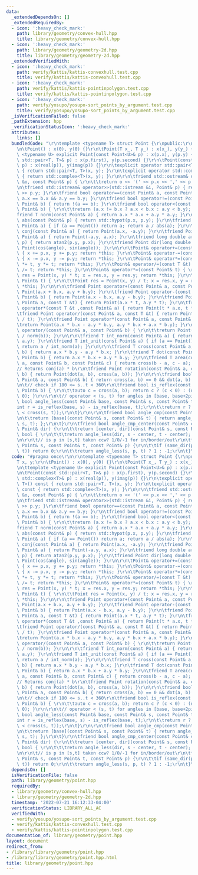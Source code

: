 ```yaml
---
data:
  _extendedDependsOn: []
  _extendedRequiredBy:
  - icon: ':heavy_check_mark:'
    path: library/geometry/convex-hull.hpp
    title: library/geometry/convex-hull.hpp
  - icon: ':heavy_check_mark:'
    path: library/geometry/geometry-2d.hpp
    title: library/geometry/geometry-2d.hpp
  _extendedVerifiedWith:
  - icon: ':heavy_check_mark:'
    path: verify/kattis/kattis-convexhull.test.cpp
    title: verify/kattis/kattis-convexhull.test.cpp
  - icon: ':heavy_check_mark:'
    path: verify/kattis/kattis-pointinpolygon.test.cpp
    title: verify/kattis/kattis-pointinpolygon.test.cpp
  - icon: ':heavy_check_mark:'
    path: verify/yosupo/yosupo-sort_points_by_argument.test.cpp
    title: verify/yosupo/yosupo-sort_points_by_argument.test.cpp
  _isVerificationFailed: false
  _pathExtension: hpp
  _verificationStatusIcon: ':heavy_check_mark:'
  attributes:
    links: []
  bundledCode: "\r\ntemplate <typename T> struct Point {\r\npublic:\r\n\tT x, y;\r\
    \n\tPoint() : x(0), y(0) {}\r\n\tPoint(T x_, T y_) : x(x_), y(y_) {}\r\n\ttemplate\
    \ <typename U> explicit Point(const Point<U>& p) : x(p.x), y(p.y) {}\r\n\tPoint(const\
    \ std::pair<T, T>& p) : x(p.first), y(p.second) {}\r\n\tPoint(const std::complex<T>&\
    \ p) : x(real(p)), y(imag(p)) {}\r\n\texplicit operator std::pair<T, T>() const\
    \ { return std::pair<T, T>(x, y); }\r\n\texplicit operator std::complex<T>() const\
    \ { return std::complex<T>(x, y); }\r\n\r\n\tfriend std::ostream& operator<<(std::ostream\
    \ &o, const Point& p) { \r\n\t\treturn o << '(' << p.x << ',' << p.y << ')'; }\r\
    \n\tfriend std::istream& operator>>(std::istream &i, Point& p) { return i >> p.x\
    \ >> p.y; }\r\n\tfriend bool operator==(const Point& a, const Point& b) { return\
    \ a.x == b.x && a.y == b.y; }\r\n\tfriend bool operator!=(const Point& a, const\
    \ Point& b) { return !(a == b); }\r\n\tfriend bool operator<(const Point& a, const\
    \ Point& b) { \r\n\t\treturn (a.x != b.x ? a.x < b.x : a.y < b.y); }\r\n\r\n\t\
    friend T norm(const Point& a) { return a.x * a.x + a.y * a.y; }\r\n\tfriend T\
    \ abs(const Point& p) { return std::hypot(p.x, p.y); }\r\n\tfriend T unit(const\
    \ Point& a) { if (a == Point()) return a; return a / abs(a); }\r\n\tfriend Point\
    \ conj(const Point& a) { return Point(a.x, -a.y); }\r\n\tfriend Point perp(const\
    \ Point& a) { return Point(-a.y, a.x); }\r\n\tfriend long double arg(const Point&\
    \ p) { return atan2(p.y, p.x); }\r\n\tfriend Point dir(long double angle) { return\
    \ Point(cos(angle), sin(angle)); }\r\n\r\n\tPoint& operator+=(const Point& p)\
    \ { x += p.x, y += p.y; return *this; }\r\n\tPoint& operator-=(const Point& p)\
    \ { x -= p.x, y -= p.y; return *this; }\r\n\tPoint& operator*=(const T &t) { x\
    \ *= t, y *= t; return *this; }\r\n\tPoint& operator/=(const T &t) { x /= t, y\
    \ /= t; return *this; }\r\n\tPoint& operator*=(const Point& t) { \r\n\t\tPoint\
    \ res = Point(x, y) * t; x = res.x, y = res.y; return *this; }\r\n\tPoint& operator/=(const\
    \ Point& t) { \r\n\t\tPoint res = Point(x, y) / t; x = res.x, y = res.y; return\
    \ *this; }\r\n\r\n\tfriend Point operator+(const Point& a, const Point& b) { return\
    \ Point(a.x + b.x, a.y + b.y); }\r\n\tfriend Point operator-(const Point& a, const\
    \ Point& b) { return Point(a.x - b.x, a.y - b.y); }\r\n\tfriend Point operator*(const\
    \ Point& a, const T &t) { return Point(a.x * t, a.y * t); }\r\n\tfriend Point\
    \ operator*(const T &t ,const Point& a) { return Point(t * a.x, t * a.y); }\r\n\
    \tfriend Point operator/(const Point& a, const T &t) { return Point(a.x / t, a.y\
    \ / t); }\r\n\tfriend Point operator*(const Point& a, const Point& b) { \r\n\t\
    \treturn Point(a.x * b.x - a.y * b.y, a.y * b.x + a.x * b.y); }\r\n\tfriend Point\
    \ operator/(const Point& a, const Point& b) { \r\n\t\treturn Point(a * conj(b)\
    \ / norm(b)); }\r\n\r\n\tfriend T int_norm(const Point& a) { return __gcd(a.x,\
    \ a.y); }\r\n\tfriend T int_unit(const Point& a) { if (a == Point()) return a;\
    \ return a / int_norm(a); }\r\n\r\n\tfriend T cross(const Point& a, const Point&\
    \ b) { return a.x * b.y - a.y * b.x; }\r\n\tfriend T dot(const Point& a, const\
    \ Point& b) { return a.x * b.x + a.y * b.y; }\r\n\tfriend T area(const Point&\
    \ a, const Point& b, const Point& c) { return cross(b - a, c - a); }\r\n\r\n\t\
    // Returns conj(a) * b\r\n\tfriend Point rotation(const Point& a, const Point&\
    \ b) { return Point(dot(a, b), cross(a, b)); }\r\n\r\n\tfriend bool same_dir(const\
    \ Point& a, const Point& b) { return cross(a, b) == 0 && dot(a, b) > 0; }\r\n\r\
    \n\t// check if 180 <= s..t < 360\r\n\tfriend bool is_reflex(const Point& a, const\
    \ Point& b) { \r\n\t\tauto c = cross(a, b); return c ? (c < 0) : (dot(a, b) <\
    \ 0); }\r\n\r\n\t// operator < (s, t) for angles in [base, base+2pi)\r\n\tfriend\
    \ bool angle_less(const Point& base, const Point& s, const Point& t) {\r\n\t\t\
    int r = is_reflex(base, s) - is_reflex(base, t);\r\n\t\treturn r ? (r < 0) : (0\
    \ < cross(s, t));\r\n\t}\r\n\r\n\tfriend bool angle_cmp(const Point& base) {\r\
    \n\t\treturn [base](const Point& s, const Point& t) { return angle_less(base,\
    \ s, t); };\r\n\t}\r\n\tfriend bool angle_cmp_center(const Point& center, const\
    \ Point& dir) {\r\n\t\treturn [center, dir](const Point& s, const Point& t) ->\
    \ bool { \r\n\t\t\treturn angle_less(dir, s - center, t - center); };\r\n\t}\r\
    \n\r\n\t// is p in [s,t] taken ccw? 1/0/-1 for in/border/out\r\n\tfriend int angle_between(const\
    \ Point& s, const Point& t, const Point& p) {\r\n\t\tif (same_dir(p, s) || same_dir(p,\
    \ t)) return 0;\r\n\t\treturn angle_less(s, p, t) ? 1 : -1;\r\n\t}\r\n};\n"
  code: "#pragma once\r\n\r\ntemplate <typename T> struct Point {\r\npublic:\r\n\t\
    T x, y;\r\n\tPoint() : x(0), y(0) {}\r\n\tPoint(T x_, T y_) : x(x_), y(y_) {}\r\
    \n\ttemplate <typename U> explicit Point(const Point<U>& p) : x(p.x), y(p.y) {}\r\
    \n\tPoint(const std::pair<T, T>& p) : x(p.first), y(p.second) {}\r\n\tPoint(const\
    \ std::complex<T>& p) : x(real(p)), y(imag(p)) {}\r\n\texplicit operator std::pair<T,\
    \ T>() const { return std::pair<T, T>(x, y); }\r\n\texplicit operator std::complex<T>()\
    \ const { return std::complex<T>(x, y); }\r\n\r\n\tfriend std::ostream& operator<<(std::ostream\
    \ &o, const Point& p) { \r\n\t\treturn o << '(' << p.x << ',' << p.y << ')'; }\r\
    \n\tfriend std::istream& operator>>(std::istream &i, Point& p) { return i >> p.x\
    \ >> p.y; }\r\n\tfriend bool operator==(const Point& a, const Point& b) { return\
    \ a.x == b.x && a.y == b.y; }\r\n\tfriend bool operator!=(const Point& a, const\
    \ Point& b) { return !(a == b); }\r\n\tfriend bool operator<(const Point& a, const\
    \ Point& b) { \r\n\t\treturn (a.x != b.x ? a.x < b.x : a.y < b.y); }\r\n\r\n\t\
    friend T norm(const Point& a) { return a.x * a.x + a.y * a.y; }\r\n\tfriend T\
    \ abs(const Point& p) { return std::hypot(p.x, p.y); }\r\n\tfriend T unit(const\
    \ Point& a) { if (a == Point()) return a; return a / abs(a); }\r\n\tfriend Point\
    \ conj(const Point& a) { return Point(a.x, -a.y); }\r\n\tfriend Point perp(const\
    \ Point& a) { return Point(-a.y, a.x); }\r\n\tfriend long double arg(const Point&\
    \ p) { return atan2(p.y, p.x); }\r\n\tfriend Point dir(long double angle) { return\
    \ Point(cos(angle), sin(angle)); }\r\n\r\n\tPoint& operator+=(const Point& p)\
    \ { x += p.x, y += p.y; return *this; }\r\n\tPoint& operator-=(const Point& p)\
    \ { x -= p.x, y -= p.y; return *this; }\r\n\tPoint& operator*=(const T &t) { x\
    \ *= t, y *= t; return *this; }\r\n\tPoint& operator/=(const T &t) { x /= t, y\
    \ /= t; return *this; }\r\n\tPoint& operator*=(const Point& t) { \r\n\t\tPoint\
    \ res = Point(x, y) * t; x = res.x, y = res.y; return *this; }\r\n\tPoint& operator/=(const\
    \ Point& t) { \r\n\t\tPoint res = Point(x, y) / t; x = res.x, y = res.y; return\
    \ *this; }\r\n\r\n\tfriend Point operator+(const Point& a, const Point& b) { return\
    \ Point(a.x + b.x, a.y + b.y); }\r\n\tfriend Point operator-(const Point& a, const\
    \ Point& b) { return Point(a.x - b.x, a.y - b.y); }\r\n\tfriend Point operator*(const\
    \ Point& a, const T &t) { return Point(a.x * t, a.y * t); }\r\n\tfriend Point\
    \ operator*(const T &t ,const Point& a) { return Point(t * a.x, t * a.y); }\r\n\
    \tfriend Point operator/(const Point& a, const T &t) { return Point(a.x / t, a.y\
    \ / t); }\r\n\tfriend Point operator*(const Point& a, const Point& b) { \r\n\t\
    \treturn Point(a.x * b.x - a.y * b.y, a.y * b.x + a.x * b.y); }\r\n\tfriend Point\
    \ operator/(const Point& a, const Point& b) { \r\n\t\treturn Point(a * conj(b)\
    \ / norm(b)); }\r\n\r\n\tfriend T int_norm(const Point& a) { return __gcd(a.x,\
    \ a.y); }\r\n\tfriend T int_unit(const Point& a) { if (a == Point()) return a;\
    \ return a / int_norm(a); }\r\n\r\n\tfriend T cross(const Point& a, const Point&\
    \ b) { return a.x * b.y - a.y * b.x; }\r\n\tfriend T dot(const Point& a, const\
    \ Point& b) { return a.x * b.x + a.y * b.y; }\r\n\tfriend T area(const Point&\
    \ a, const Point& b, const Point& c) { return cross(b - a, c - a); }\r\n\r\n\t\
    // Returns conj(a) * b\r\n\tfriend Point rotation(const Point& a, const Point&\
    \ b) { return Point(dot(a, b), cross(a, b)); }\r\n\r\n\tfriend bool same_dir(const\
    \ Point& a, const Point& b) { return cross(a, b) == 0 && dot(a, b) > 0; }\r\n\r\
    \n\t// check if 180 <= s..t < 360\r\n\tfriend bool is_reflex(const Point& a, const\
    \ Point& b) { \r\n\t\tauto c = cross(a, b); return c ? (c < 0) : (dot(a, b) <\
    \ 0); }\r\n\r\n\t// operator < (s, t) for angles in [base, base+2pi)\r\n\tfriend\
    \ bool angle_less(const Point& base, const Point& s, const Point& t) {\r\n\t\t\
    int r = is_reflex(base, s) - is_reflex(base, t);\r\n\t\treturn r ? (r < 0) : (0\
    \ < cross(s, t));\r\n\t}\r\n\r\n\tfriend bool angle_cmp(const Point& base) {\r\
    \n\t\treturn [base](const Point& s, const Point& t) { return angle_less(base,\
    \ s, t); };\r\n\t}\r\n\tfriend bool angle_cmp_center(const Point& center, const\
    \ Point& dir) {\r\n\t\treturn [center, dir](const Point& s, const Point& t) ->\
    \ bool { \r\n\t\t\treturn angle_less(dir, s - center, t - center); };\r\n\t}\r\
    \n\r\n\t// is p in [s,t] taken ccw? 1/0/-1 for in/border/out\r\n\tfriend int angle_between(const\
    \ Point& s, const Point& t, const Point& p) {\r\n\t\tif (same_dir(p, s) || same_dir(p,\
    \ t)) return 0;\r\n\t\treturn angle_less(s, p, t) ? 1 : -1;\r\n\t}\r\n};"
  dependsOn: []
  isVerificationFile: false
  path: library/geometry/point.hpp
  requiredBy:
  - library/geometry/convex-hull.hpp
  - library/geometry/geometry-2d.hpp
  timestamp: '2022-07-21 16:12:33-04:00'
  verificationStatus: LIBRARY_ALL_AC
  verifiedWith:
  - verify/yosupo/yosupo-sort_points_by_argument.test.cpp
  - verify/kattis/kattis-convexhull.test.cpp
  - verify/kattis/kattis-pointinpolygon.test.cpp
documentation_of: library/geometry/point.hpp
layout: document
redirect_from:
- /library/library/geometry/point.hpp
- /library/library/geometry/point.hpp.html
title: library/geometry/point.hpp
---
```


